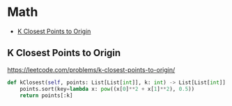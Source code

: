 # Math

+ [K Closest Points to Origin](#k-closest-points-to-origin)

## K Closest Points to Origin

https://leetcode.com/problems/k-closest-points-to-origin/

``` python
def kClosest(self, points: List[List[int]], k: int) -> List[List[int]]:
    points.sort(key=lambda x: pow((x[0]**2 + x[1]**2), 0.5))
    return points[:k]
```

